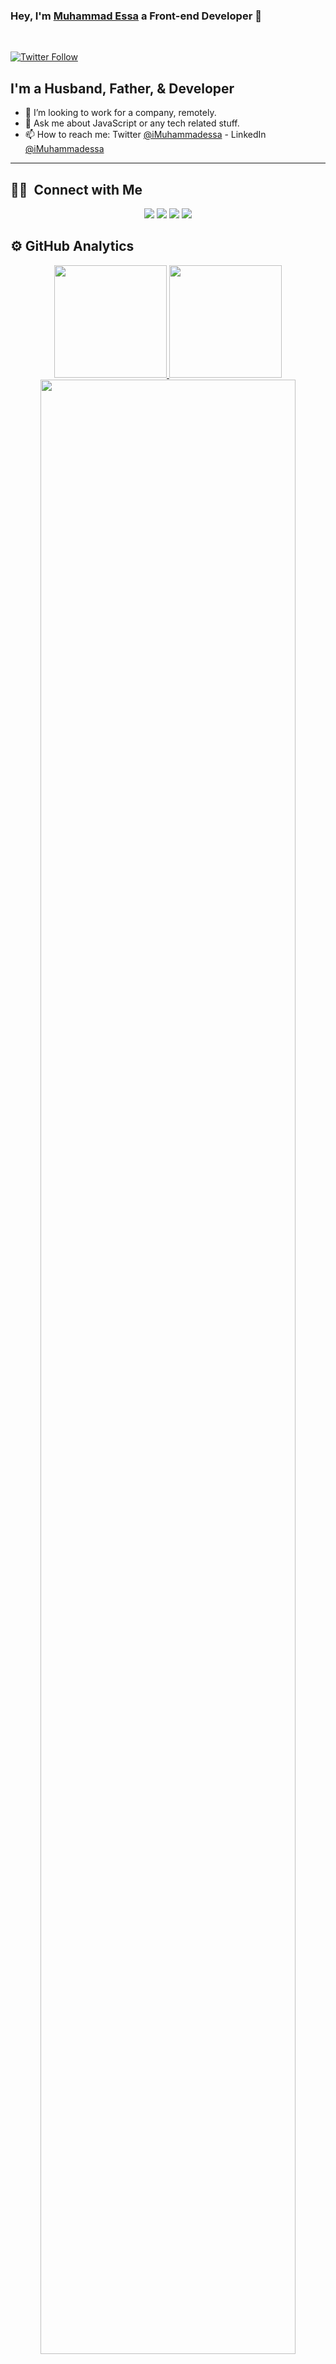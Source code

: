 ### Hey, I'm [Muhammad Essa][website] a Front-end Developer 👋

<br />

[![Twitter Follow](https://img.shields.io/twitter/follow/iMuhammadessa?color=1DA1F2&logo=twitter&style=for-the-badge)](https://twitter.com/intent/follow?original_referer=https%3A%2F%2Fgithub.com%2FcodeSTACKr&screen_name=imuhammadessa)

## I'm a Husband, Father, & Developer

- 👯 I’m looking to work for a company, remotely.
- 💬 Ask me about JavaScript or any tech related stuff.
- 📫 How to reach me: Twitter [@iMuhammadessa](https://twitter.com/imuhammadessa) - LinkedIn [@iMuhammadessa](https://www.linkedin.com/in/imuhammadessa/)
___

## 🤝🏻 &nbsp;Connect with Me

<p align="center">
<a href="https://linkedin.com/in/imuhammadessa"><img src="https://img.shields.io/badge/-Muhammad%20Essa-0077B5?style=flat&logo=Linkedin&logoColor=white"/></a>
<a href="mailto:imuhammadessa@gmail.com"><img src="https://img.shields.io/badge/-imuhammadessa@gmail.com-D14836?style=flat&logo=Gmail&logoColor=white"/></a>
<a href="https://instagram.com/imuhammadessa"><img src="https://img.shields.io/badge/-@imuhammadessa-E4405F?style=flat&logo=Instagram&logoColor=white"/></a>
<a href="https://facebook.com/imuhammadessa"><img src="https://img.shields.io/badge/-@imuhammadessa-1877F2?style=flat&logo=Facebook&logoColor=white"/></a>

<br>
<h2>⚙️ GitHub Analytics</h2>


<p align="center">
<a href="https://github.com/imuhammadessa">
  <img height="180em" src="https://github-readme-stats.vercel.app/api?username=imuhammadessa&show_icons=true&theme=algolia&include_all_commits=true&count_private=true"/>
  <img height="180em" src="https://github-readme-stats-eight-theta.vercel.app/api/top-langs/?username=imuhammadessa&layout=compact&langs_count=8&theme=algolia"/>
</a>
  <img width="90%" src="https://github-readme-streak-stats.herokuapp.com/?user=imuhammadessa&show_icons=true&locale=en&layout=demo&theme=merko&hide_border=true" />
</p>
</p>

---

[website]: https://twitter.com/imuhammadess
